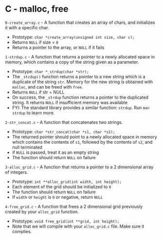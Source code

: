 # C - malloc, free

`0-create_array.c` - A function that creates an array of chars, and initializes it with a specific char.
- Prototype: `char *create_array(unsigned int size, char c);`
- Returns `NULL` if size = `0`
- Returns a pointer to the array, or `NULL` if it fails

`1-strdup.c` - A function that returns a pointer to a newly allocated space in memory, which contains a copy of the string given as a parameter.
- Prototype: `char *_strdup(char *str);`
- The `_strdup()` function returns a pointer to a new string which is a duplicate of the string `str`. Memory for the new string is obtained with `malloc`, and can be freed with `free`.
- Returns `NULL` if str = NULL
- On success, the `_strdup` function returns a pointer to the duplicated string. It returns `NULL` if insufficient memory was available
- FYI: The standard library provides a similar function: `strdup`. Run `man strdup` to learn more.

`2-str_concat.c` - A function that concatenates two strings.
- Prototype: `char *str_concat(char *s1, char *s2);`
- The returned pointer should point to a newly allocated space in memory which contains the contents of `s1`, followed by the contents of `s2`, and null terminated
- if `NULL` is passed, treat it as an empty string
- The function should return `NULL` on failure

`3-alloc_grid.c` - A function that returns a pointer to a 2 dimensional array of integers.
- Prototype: `int **alloc_grid(int width, int height);`
- Each element of the grid should be initialized to `0`
- The function should return `NULL` on failure
- If `width` or `height` is `0` or negative, return `NULL`

`4-free_grid.c` - A function that frees a 2 dimensional grid previously created by your `alloc_grid` function.
- Prototype: `void free_grid(int **grid, int height);`
- Note that we will compile with your `alloc_grid.c` file. Make sure it complies.
